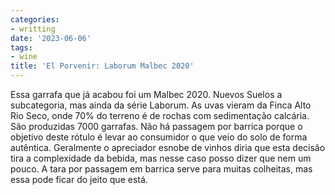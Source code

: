 ```yaml
---
categories:
- writting
date: '2023-06-06'
tags:
- wine
title: 'El Porvenir: Laborum Malbec 2020'
---
```


Essa garrafa que já acabou foi um Malbec 2020. Nuevos Suelos a subcategoria, mas ainda da série Laborum. As uvas vieram da Finca Alto Rio Seco, onde 70% do terreno é de rochas com sedimentação calcária. São produzidas 7000 garrafas. Não há passagem por barrica porque o objetivo deste rótulo é levar ao consumidor o que veio do solo de forma autêntica. Geralmente o apreciador esnobe de vinhos diria que esta decisão tira a complexidade da bebida, mas nesse caso posso dizer que nem um pouco. A tara por passagem em barrica serve para muitas colheitas, mas essa pode ficar do jeito que está.